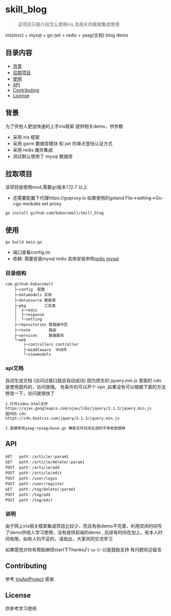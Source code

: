 # skill_blog

> 这项目只是介绍怎么使用iris,及相关的框架集成使用

iris(mvc) + mysql + go-jwt + redis + yaag(文档) blog demo 

## 目录内容

- [背景](#背景)
- [拉取项目](#拉取项目)
- [使用](#使用)
- [API](#api)
- [Contributing](#contributing)
- [License](#license)

## 背景
为了供他人更加快速的上手iris框架 提供相关demo，供参数
   - 采用 iris 框架
   - 采用 gorm 数据库模块 和 jwt 的单点登陆认证方式
   - 采用 redis 缓存集成
   - 测试默认使用了 mysql 数据库
   
## 拉取项目

该项目是使用mod,需要go版本1.12.7 以上
- 还需要配置下代理https://goproxy.io 如果使用的goland File->setting->Go->go modules set proxy

```
go install github.com/bobacsmall/skill_blog
```

## 使用

```
go build main.go
```
- 端口查看config.ini
- 依赖: 需要安装mysql redis 具体安装参照[redis](https://redis.io/)  [mysql](https://www.mysql.com/downloads/) 

### 目录结构
```
com.github.bobacsmall
    ├─config  配置
    ├─datamodels 实体
    ├─datasource 数据源
    ├─pkg        工具类
    │  ├─redis
    │  ├─response
    │  └─setting
    ├─repositories 数据操作层
    ├─route        路由
    ├─services     数据服务
    └─web
        ├─controllers controller
        ├─middleware  中间件
        └─viewmodels

```
### api文档
自动生成文档 (访问过接口就会自动成功) 因为原生的 jquery.min.js 里面的 cdn 是使用国外的，访问很慢。 有条件的可以开个 vpn ,如果没有可以根据下面的方法修改一下，访问就很快了
```
1.打开index.html文件
https://ajax.googleapis.com/ajax/libs/jquery/2.1.3/jquery.min.js
国内的 cdn
https://cdn.bootcss.com/jquery/2.1.3/jquery.min.js

2.直接修改yaag->yaag/base.go 模板文件后续生成的不用老是替换

```

## API
```
GET   path：/article/:param1
GET   path：/article/delete/:param1
POST  path：/article/add
POST  path：/article/edit
POST  path：/user/login
POST  path：/user/register
GET   path：/tag/delete/:param1
POST  path：/tag/add
POST  path：/tag/edit
```

### 说明
由于网上iris相关框架集成项目比较少，而且有些demo不完善，利用空闲时间写了demo供他人学习使用，没有提供前端的demo ,
后续有时间在加上，有本人时间有限，如有人的不足的，请指出，大家共同交流学习

如果感觉对你有帮助麻烦start下Thanks♪(･ω･)ﾉ 以是鼓励支持
有问题欢迎留言

## Contributing

参考 [IrisApiProject](https://github.com/snowlyg/IrisApiProject) 感谢.


## License
供参考学习使用